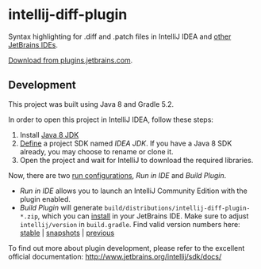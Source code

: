 # intellij-diff-plugin

Syntax highlighting for .diff and .patch files in IntelliJ IDEA and [other JetBrains IDEs](https://www.jetbrains.com/products.html).

[Download from plugins.jetbrains.com](https://plugins.jetbrains.com/plugin/11957-diff--patch-file-support).


## Development

This project was built using Java 8 and Gradle 5.2.

In order to open this project in IntelliJ IDEA, follow these steps:

1. Install [Java 8 JDK](https://www.oracle.com/technetwork/java/javase/downloads/jdk8-downloads-2133151.html)
1. [Define](https://www.jetbrains.com/help/idea/sdk.html#define-sdk) a project SDK named *IDEA JDK*. If you have a Java 8 SDK already, you may choose to rename or clone it.
1. Open the project and wait for IntelliJ to download the required libraries.

Now, there are two [run configurations](https://www.jetbrains.com/help/idea/creating-and-editing-run-debug-configurations.html#e867c088), *Run in IDE* and *Build Plugin*.

* *Run in IDE* allows you to launch an IntelliJ Community Edition with the plugin enabled.
* *Build Plugin* will generate `build/distributions/intellij-diff-plugin-*.zip`, which you can [install](https://www.jetbrains.com/help/idea/managing-plugins.html#c5e86b83) in your JetBrains IDE.
  Make sure to adjust `intellij/version` in `build.gradle`. Find valid version numbers here:
  [stable](https://www.jetbrains.com/intellij-repository/releases) | [snapshots](https://www.jetbrains.com/intellij-repository/snapshots/) | [previous](https://www.jetbrains.com/idea/download/previous.html)

To find out more about plugin development, please refer to the excellent official documentation:
http://www.jetbrains.org/intellij/sdk/docs/
